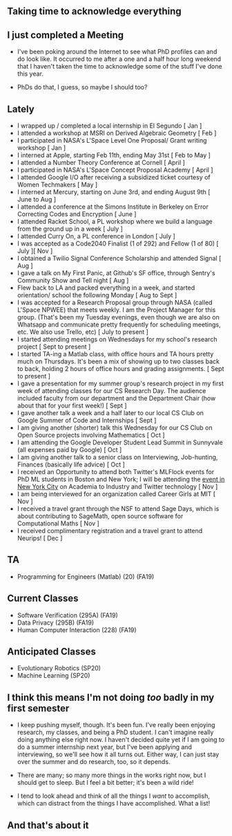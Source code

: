 ## Taking time to acknowledge everything

## I just completed a Meeting
- I've been poking around the Internet to see what PhD profiles can and do look like. 
  It occurred to me after a one and a half hour long weekend that I haven't taken the time to acknowledge 
  some of the stuff I've done this year.
  
- PhDs do that, I guess, so maybe I should too?
  
## Lately

- I wrapped up / completed a local internship in El Segundo [ Jan ]
- I attended a workshop at MSRI on Derived Algebraic Geometry [ Feb ]
- I participated in NASA's L'Space Level One Proposal/ Grant writing workshop [ Jan ]
- I interned at Apple, starting Feb 11th, ending May 31st [ Feb to May ]
- I attended a Number Theory Conference at Cornell [ April ]
- I participated in NASA's L'Space Concept Proposal Academy [ April ]
- I attended Google I/O after receiving a subsidized ticket courtesy of Women Techmakers [ May ]
- I interned at Mercury, starting on June 3rd, and ending August 9th [ June to Aug ]
- I attended a conference at the Simons Institute in Berkeley on Error Correcting Codes and Encryption [ June ]
- I attended Racket School, a PL workshop where we build a language from the ground up in a week [ July ]
- I attended Curry On, a PL conference in London [ July ]
- I was accepted as a Code2040 Finalist (1 of 292) and Fellow (1 of 80) [ July ][ Nov ]
- I obtained a Twilio Signal Conference Scholarship and attended Signal [ Aug ]
- I gave a talk on My First Panic, at Github's SF office, through Sentry's Community Show and Tell night [ Aug ]
- Flew back to LA and packed everything in a week, and started orientation/ school the following Monday [ Aug to Sept ]
- I was accepted for a Research Proposal group through NASA (called L'Space NPWEE) that meets weekly. I am the Project Manager
  for this group.
  (That's been my Tuesday evenings, even though we are also on Whatsapp and communicate pretty
  frequently for scheduling meetings, etc. We also use Trello, etc) [ July to present ]
- I started attending meetings on Wednesdays for my school's research project [ Sept to present ] 
- I started TA-ing a Matlab class, with office hours and TA hours pretty much on Thursdays. It's been a mix
  of showing up to two classes back to back, holding 2 hours of office hours and grading assignments. [ Sept to present ]
- I gave a presentation for my summer group's research project in my first week of attending classes for our CS Research Day. The audience included faculty from
  our department and the Department Chair (how about that for your first week!) [ Sept ] 
- I gave another talk a week and a half later to our local CS Club on Google Summer of Code and Internships [ Sept ]
- I am giving another (shorter) talk this Wednesday for our CS Club on Open Source projects involving Mathematics [ Oct ]
- I am attending the Google Developer Student Lead Summit in Sunnyvale (all expenses paid by Google) [ Oct ]
- I am giving another talk to a senior class on Interviewing, Job-hunting, Finances (basically life advice) [ Oct ] 
- I received an Opportunity to attend both Twitter's MLFlock events for PhD ML students in Boston and New York; 
  I will be attending the [event in New York City](https://mlflocktalkny2019.splashthat.com/) on Academia to Industry and Twitter technology [ Nov ]
- I am being interviewed for an organization called Career Girls at MIT [ Nov ]
- I received a travel grant through the NSF to attend Sage Days, which is about contributing to SageMath,
  open source software for Computational Maths [ Nov ]
- I received complimentary registration and a travel grant to attend Neurips! [ Dec ]
  
  
## TA
- Programming for Engineers (Matlab) (20) (FA19)

## Current Classes
- Software Verification (295A) (FA19)
- Data Privacy (295B) (FA19)
- Human Computer Interaction (228) (FA19)

## Anticipated Classes
- Evolutionary Robotics (SP20)
- Machine Learning (SP20)

## I think this means I'm not doing *too* badly in my first semester

- I keep pushing myself, though. It's been fun. I've really been enjoying research, my classes, and being a PhD student.
  I can't imagine really doing anything else right now. I haven't decided quite yet if I am going to do a summer internship
  next year, but I've been applying and interviewing, so we'll see how it all turns out. Either way, I can just stay over
  the summer and do research, too, so it depends. 
  
- There are many; so many more things in the works right now, but I should get to sleep. But I feel a bit better; it's been
  a wild ride!
- I tend to look ahead and think of all the things I *want* to accomplish, which can distract from the things I have accomplished. What a list!
  
## And that's about it
